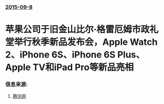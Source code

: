 ### [2015-09-8](/news/2015/09/8/index.md)

##### 
# 苹果公司于旧金山比尔·格雷厄姆市政礼堂举行秋季新品发布会，Apple Watch 2、iPhone 6S、iPhone 6S Plus、Apple TV和iPad Pro等新品亮相 




### 信息来源:

1. [腾讯网](http://digi.tech.qq.com/zt2015/iphone6s/)
